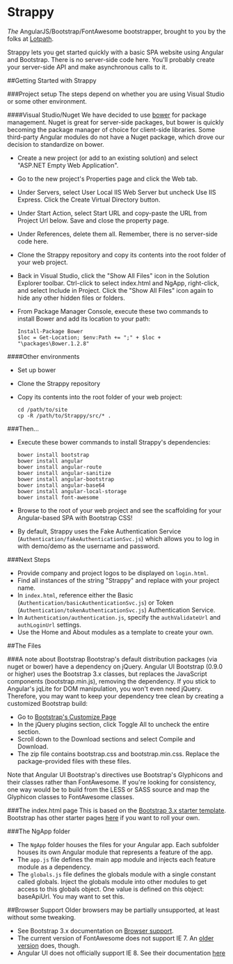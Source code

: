 Strappy
=======

*The* AngularJS/Bootstrap/FontAwesome bootstrapper, brought to you by the folks at <a href="http://www.lotpath.com" target="_blank">Lotpath</a>.

Strappy lets you get started quickly with a basic SPA website using Angular and Bootstrap.  There is no server-side code here.  You'll probably create your server-side API and make asynchronous calls to it.

##Getting Started with Strappy

###Project setup
The steps depend on whether you are using Visual Studio or some other environment.

####Visual Studio/Nuget
We have decided to use <a href="http://bower.io" target="_blank">bower</a> for package management.  Nuget is great for server-side packages, but bower is quickly becoming the package manager of choice for client-side libraries.  Some third-party Angular modules do not have a Nuget package, which drove our decision to standardize on bower.

* Create a new project (or add to an existing solution) and select "ASP.NET Empty Web Application".
* Go to the new project's Properties page and click the Web tab.
* Under Servers, select User Local IIS Web Server but uncheck Use IIS Express.  Click the Create Virtual Directory button.
* Under Start Action, select Start URL and copy-paste the URL from Project Url below.  Save and close the property page.
* Under References, delete them all.  Remember, there is no server-side code here.
* Clone the Strappy repository and copy its contents into the root folder of your web project.
* Back in Visual Studio, click the "Show All Files" icon in the Solution Explorer toolbar.  Ctrl-click to select index.html and NgApp, right-click, and select Include in Project.  Click the "Show All Files" icon again to hide any other hidden files or folders.
* From Package Manager Console, execute these two commands to install Bower and add its location to your path:

    ```
    Install-Package Bower
    $loc = Get-Location; $env:Path += ";" + $loc + "\packages\Bower.1.2.8"
    ```

####Other environments
* Set up bower
* Clone the Strappy repository
* Copy its contents into the root folder of your web project:

    ```
    cd /path/to/site
    cp -R /path/to/Strappy/src/* .
    ```

###Then...
* Execute these bower commands to install Strappy's dependencies:

    ```
    bower install bootstrap
    bower install angular
    bower install angular-route
    bower install angular-sanitize
    bower install angular-bootstrap
    bower install angular-base64
    bower install angular-local-storage
    bower install font-awesome
    ```

* Browse to the root of your web project and see the scaffolding for your Angular-based SPA with Bootstrap CSS!
* By default, Strappy uses the Fake Authentication Service (`Authentication/fakeAuthenticationSvc.js`) which allows you to log in with demo/demo as the username and password.

###Next Steps
* Provide company and project logos to be displayed on `login.html`.
* Find all instances of the string "Strappy" and replace with your project name.
* In `index.html`, reference either the Basic (`Authentication/basicAuthenticationSvc.js`) or Token (`Authentication/tokenAuthenticationSvc.js`) Authentication Service.
* In `Authentication/authentication.js`, specify the `authValidateUrl` and `authLoginUrl` settings.
* Use the Home and About modules as a template to create your own.

##The Files

###A note about Bootstrap
Bootstrap's default distribution packages (via nuget or bower) have a dependency on jQuery.  Angular UI Bootstrap (0.9.0 or higher) uses the Bootstrap 3.x classes, but replaces the JavaScript components (bootstrap.min.js), removing the dependency.  If you stick to Angular's jqLite for DOM manipulation, you won't even need jQuery.  Therefore, you may want to keep your dependency tree clean by creating a customized Bootstrap build:

* Go to [Bootstrap's Customize Page](http://getbootstrap.com/customize/)
* In the jQuery plugins section, click Toggle All to uncheck the entire section.
* Scroll down to the Download sections and select Compile and Download.
* The zip file contains bootstrap.css and bootstrap.min.css.  Replace the package-provided files with these files.

Note that Angular UI Bootstrap's directives use Bootstrap's Glyphicons and their classes rather than FontAwesome.  If you're looking for consistency, one way would be to build from the LESS or SASS source and map the Glyphicon classes to FontAwesome classes.

###The index.html page
This is based on the [Bootstrap 3.x starter template](http://getbootstrap.com/examples/starter-template/).  Bootstrap has other starter pages [here](http://getbootstrap.com/getting-started/#examples) if you want to roll your own.

###The NgApp folder
* The `NgApp` folder houses the files for your Angular app.  Each subfolder houses its own Angular module that represents a feature of the app.
* The `app.js` file defines the main app module and injects each feature module as a dependency.
* The `globals.js` file defines the globals module with a single constant called globals.  Inject the globals module into other modules to get access to this globals object.  One value is defined on this object: baseApiUrl.  You may want to set this.

##Browser Support
Older browsers may be partially unsupported, at least without some tweaking.
* See Bootstrap 3.x documentation on [Browser support](http://getbootstrap.com/getting-started/#browsers).
* The current version of FontAwesome does not support IE 7.  An [older version](http://fontawesome.io/3.2.1/get-started) does, though.
* Angular UI does not officially support IE 8.  See their documentation [here](https://github.com/angular-ui/bootstrap#supported-browsers)
